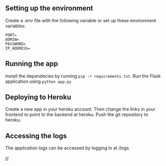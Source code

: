 ## Setting up the environment

Create a .env file with the following variable or set up these environment variables:
```
PORT=
ADMIN=
PASSWORD=
IP_ADDRESS=
```

## Running the app

Install the dependecies by running `pip -r requirements.txt`.
Run the Flask application using `python app.py`

## Deploying to Heroku

Create a new app in your heroku account. Then change the links in your frontend to point to the backend at heroku.
Push the git repository to heroku.

## Accessing the logs

The application logs can be accessed by logging in at /logs

r̥r̥